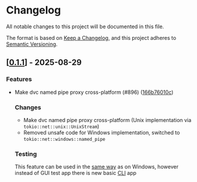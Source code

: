 # Changelog

All notable changes to this project will be documented in this file.

The format is based on [Keep a Changelog](https://keepachangelog.com/en/1.0.0/),
and this project adheres to [Semantic Versioning](https://semver.org/spec/v2.0.0.html).


## [[0.1.1](https://github.com/Devolutions/IronRDP/compare/ironrdp-dvc-pipe-proxy-v0.1.0...ironrdp-dvc-pipe-proxy-v0.1.1)] - 2025-08-29

### <!-- 1 -->Features

- Make dvc named pipe proxy cross-platform (#896) ([166b76010c](https://github.com/Devolutions/IronRDP/commit/166b76010cbd8f8674e6e8d4801fee5cda1ad9e5)) 

  ### Changes
  - Make dvc named pipe proxy cross-platform (Unix implementation via
  `tokio::net::unix::UnixStream`)
  - Removed unsafe code for Windows implementation, switched to
  `tokio::net::windows::named_pipe`
  
  ### Testing
  This feature can be used in the [same
  way](https://github.com/Devolutions/IronRDP/pull/791) as on Windows,
  however instead of GUI test app there is new basic
  [CLI](https://github.com/Devolutions/now-proto/pull/31) app


